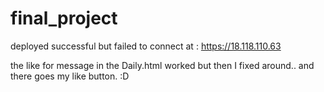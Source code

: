 # final_project

deployed successful but failed to connect at : https://18.118.110.63

the like for message in the Daily.html worked but then I fixed around.. and there goes my like button. :D
